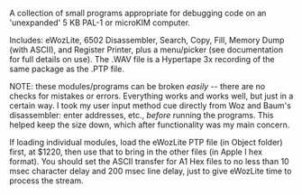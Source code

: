 A collection of small programs appropriate for debugging code on an 'unexpanded' 5 KB PAL-1 or microKIM computer.

Includes: eWozLite, 6502 Disassembler, Search, Copy, Fill, Memory Dump (with ASCII), and Register Printer, plus a menu/picker
(see documentation for full details on use).  The .WAV file is a Hypertape 3x recording of the same package as the .PTP file.

NOTE: these modules/programs can be broken *easily* -- there are no checks for mistakes or errors.  Everything works and works well, but just in a certain way.  I took my user input method cue directly from Woz and Baum's disassembler: enter addresses, etc., *before* running the programs.  This helped keep the size down, which after functionality was my main concern. 

If loading individual modules, load the eWozLite PTP file (in Object folder) first, at $1220, then use that to bring in the other files (in Apple I hex format).  You should set the ASCII transfer for A1 Hex files to no less than 10 msec character delay and 200 msec line delay, just to give eWozLite time to process the stream.
